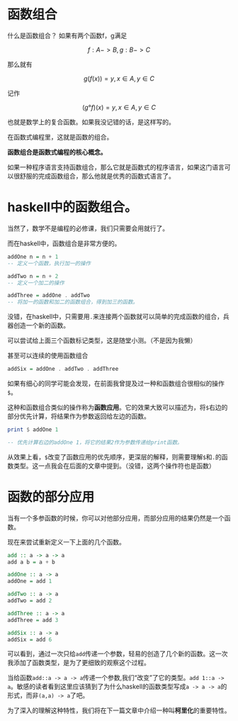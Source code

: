 # 函数组合

什么是函数组合？
如果有两个函数f，g满足

$$
f:A->B,g:B->C
$$

那么就有

$$
g(f(x)) = y,x∈A,y∈C
$$

记作

$$
(g°f)(x) = y,x∈A,y∈C
$$

也就是数学上的复合函数。如果我没记错的话，是这样写的。

在函数式编程里，这就是函数的组合。

**函数组合是函数式编程的核心概念。**

如果一种程序语言支持函数组合，那么它就是函数式的程序语言，如果这门语言可以很舒服的完成函数组合，那么他就是优秀的函数式语言了。

# haskell中的函数组合。

当然了，数学不是编程的必修课，我们只需要会用就行了。

而在haskell中，函数组合是非常方便的。

```haskell
addOne n = n + 1
-- 定义一个函数，执行加一的操作

addTwo n = n + 2
-- 定义一个加二的操作

addThree = addOne . addTwo
-- 将加一的函数和加二的函数组合，得到加三的函数。
```

没错，在haskell中，只需要用`.`来连接两个函数就可以简单的完成函数的组合，兵器创造一个新的函数。

可以尝试给上面三个函数标记类型，这是随堂小测。（不是因为我懒）

甚至可以连续的使用函数组合

```haskell
addSix = addOne . addTwo . addThree
```

如果有细心的同学可能会发现，在前面我曾提及过一种和函数组合很相似的操作`$`。

这种和函数组合类似的操作称为**函数应用**。它的效果大致可以描述为，将`$`右边的部分优先计算，将结果作为参数返回给左边的函数。

```haskell
print $ addOne 1

-- 优先计算右边的addOne 1，将它的结果2作为参数传递给print函数。
```

从效果上看，`$`改变了函数应用的优先顺序，更深层的解释，则需要理解`$`和`.`的函数类型。这一点我会在后面的文章中提到。（没错，这两个操作符也是函数）

# 函数的部分应用

当有一个多参函数的时候，你可以对他部分应用，而部分应用的结果仍然是一个函数。

现在来尝试重新定义一下上面的几个函数。

```haskell
add :: a -> a -> a
add a b = a + b

addOne :: a -> a
addOne = add 1

addTwo :: a -> a
addTwo = add 2

addThree :: a -> a 
addThree = add 3

addSix :: a -> a
addSix = add 6
```

可以看到，通过一次只给`add`传递一个参数，轻易的创造了几个新的函数。这一次我添加了函数类型，是为了更细致的观察这个过程。

当给函数`add::a -> a -> a`传递一个参数,我们“改变”了它的类型。`add 1::a -> a`。敏感的读者看到这里应该猜到了为什么haskell的函数类型写成`a -> a -> a`的形式，而非`(a,a) -> a`了吧。

为了深入的理解这种特性，我们将在下一篇文章中介绍一种叫**柯里化**的重要特性。